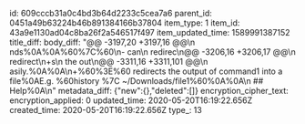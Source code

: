 id: 609cccb31a0c4bd3b64d2233c5cea7a6
parent_id: 0451a49b63224b46b891384166b37804
item_type: 1
item_id: 43a9e1130ad04c8ba26f2a546517f497
item_updated_time: 1589991387152
title_diff: 
body_diff: "@@ -3197,20 +3197,16 @@\n nds%0A%0A%60%7C%60\n- can\n  redirec\n@@ -3206,16 +3206,17 @@\n redirect\n+s\n  the out\n@@ -3311,16 +3311,101 @@\n asily.%0A%0A\n+%60%3E%60 redirects the output of command1 into a file%0AE.g. %60history %7C ~/Downloads/file1%60%0A%0A\n ## Help%0A\n"
metadata_diff: {"new":{},"deleted":[]}
encryption_cipher_text: 
encryption_applied: 0
updated_time: 2020-05-20T16:19:22.656Z
created_time: 2020-05-20T16:19:22.656Z
type_: 13